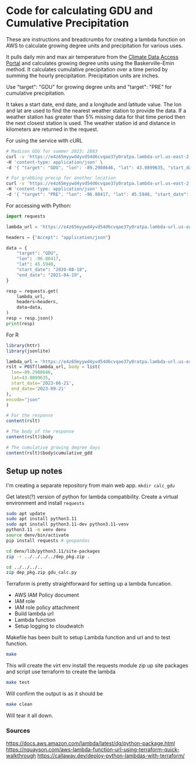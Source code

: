 # Code for calculating GDU and Cumulative Precipitation

These are instructions and breadcrumbs for creating a lambda function on AWS to calculate
growing degree units and precipitation for various uses.

It pulls daily min and max air temperature from the [Climate Data Access Portal](https://mrcc.purdue.edu/data_serv/cli-dap)
and calculates growing degree units using the Baskerville-Emin method.
It calculates cumulative precipitation over a time period by summing the hourly precipitation.
Precipitation units are inches.

Use "target": "GDU" for growing degree units and "target": "PRE" for cumulative precipitation.

It takes a start date, end date, and a longitude and latitude value.
The lon and lat are used to find the nearest weather station to provide the data.
If a weather station has greater than 5% missing data for that time period then the next closest station is used.
The weather station id and distance in kilometers are returned in the request.

For using the service with cURL
```bash
# Madison GDU for summer 2023: 2883
curl -v 'https://e4z65myywd4yvd54d6cvqae37y0ratpa.lambda-url.us-east-2.on.aws/' \
-H 'content-type: application/json' \
-d '{ "target": "GDU", "lon": -89.2988646, "lat": 43.0899635, "start_date": "2023-06-21", "end_date": "2023-09-21"}'

# For grabbing precip for another location 
curl -v 'https://e4z65myywd4yvd54d6cvqae37y0ratpa.lambda-url.us-east-2.on.aws/' \
-H 'content-type: application/json' \
-d '{ "target": "PRE", "lon": -96.80417, "lat": 45.5948, "start_date": "2020-08-18", "end_date": "2021-04-19"}'
```

For accessing with Python:
```python
import requests

lambda_url = 'https://e4z65myywd4yvd54d6cvqae37y0ratpa.lambda-url.us-east-2.on.aws/'

headers = {"Accept": "application/json"}

data = {
    "target": "GDU",
    "lon": -96.80417,
    "lat": 45.5948,
    "start_date": "2020-08-18",
    "end_date": "2021-04-19",
}

resp = requests.get(
    lambda_url,
    headers=headers,
    data=data,
)
resp = resp.json()
print(resp)
```

For R
```R
library(httr)
library(jsonlite)

lambda_url = 'https://e4z65myywd4yvd54d6cvqae37y0ratpa.lambda-url.us-east-2.on.aws/'
rslt = POST(lambda_url, body = list(
  lon=-89.2988646,
  lat=43.0899635,
  start_date='2023-06-21',
  end_date='2023-09-21'
),
encode="json"
)

# For the response
content(rslt)

# The body of the response
content(rslt)$body

# The cumulative growing degree days
content(rslt)$body$cumulative_gdd
```

## Setup up notes

I'm creating a separate repository from main web app.
`mkdir calc_gdu`

Get latest(?) version of python for lambda compatibility.
Create a virtual environment and install `requests`

```bash
sudo apt update
sudo apt install python3.11
sudo apt install python3.11-dev python3.11-venv
python3.11 -m venv denv
source denv/bin/activate
pip install requests # geopandas

cd denv/lib/python3.11/site-packages
zip -r ../../../../dep_pkg.zip .

cd ../../../..
zip dep_pkg.zip gdu_calc.py
```

Terraform is pretty straightforward for setting up a lambda funcation.

 - AWS IAM Policy document
 - IAM role
 - IAM role policy attachment
 - Build lambda url
 - Lambda function
 - Setup logging to cloudwatch


Makefile has been built to setup Lambda function and url and to test function.

```bash
make
```

This will create the virt env
    install the requests module
    zip up site packages and script
    use terraform to create the lambda

```bash
make test
```
Will confirm the output is as it should be

```bash
make clean
```
Will tear it all down.


### Sources

https://docs.aws.amazon.com/lambda/latest/dg/python-package.html
https://nquayson.com/aws-lambda-function-url-using-terraform-quick-walkthrough
https://callaway.dev/deploy-python-lambdas-with-terraform/
